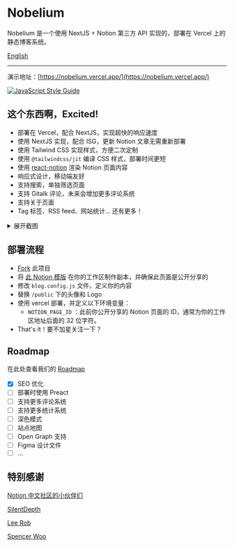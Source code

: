 # Nobelium

Nobelium 是一个使用 NextJS + Notion 第三方 API 实现的，部署在 Vercel 上的静态博客系统。

[English](README.md)

---

演示地址：[https://nobelium.vercel.app/](https://nobelium.vercel.app/)

[![JavaScript Style Guide](https://cdn.rawgit.com/standard/standard/master/badge.svg)](https://github.com/standard/standard)

## 这个东西啊，Excited!

- 部署在 Vercel，配合 NextJS，实现超快的响应速度
- 使用 NextJS 实现，配合 ISG，更新 Notion 文章无需重新部署
- 使用 Tailwind CSS 实现样式，方便二次定制
- 使用 `@tailwindcss/jit` 编译 CSS 样式，部署时间更短
- 使用 [react-notion](https://github.com/splitbee/react-notion) 渲染 Notion 页面内容
- 响应式设计，移动端友好
- 支持搜索，单独筛选页面
- 支持 Gitalk 评论，未来会增加更多评论系统
- 支持关于页面
- Tag 标签、RSS feed、网站统计… 还有更多！

<details><summary>展开截图</summary>
<img src="https://github.com/craigary/nobelium/blob/main/desktop.png?raw=true">
</details>

## 部署流程

- [Fork](https://github.com/craigary/nobelium/fork) 此项目
- 将 [此 Notion 模版](https://www.notion.so/68be9021bca34b8e89f0246f27e608df) 在你的工作区制作副本，并确保此页面是公开分享的
- 修改 `blog.config.js` 文件，定义你的内容
- 替换 `/public` 下的头像和 Logo
- 使用 vercel 部署，并定义以下环境变量：
    - `NOTION_PAGE_ID` ：此前你公开分享的 Notion 页面的 ID，通常为你的工作区地址后面的 32 位字符。
- That's it！要不加星关注一下？

## Roadmap

在此处查看我们的 [Roadmap](https://www.notion.so/craigary/Public-Roadmap-3cfc4d0f0ca642ef8f652673c37add22)

- [x]  SEO 优化
- [ ]  部署时使用 Preact
- [ ]  支持更多评论系统
- [ ]  支持更多统计系统
- [ ]  深色模式
- [ ]  站点地图
- [ ]  Open Graph 支持
- [ ]  Figma 设计文件
- [ ]  ...

## 特别感谢

[Notion 中文社区的小伙伴们](https://notion.so/cnotion)

[SilentDepth](https://twitter.com/SilentDepthCN)

[Lee Rob](https://leerob.io)

[Spencer Woo](https://spencerwoo.com)

